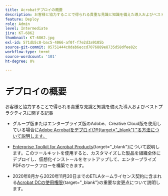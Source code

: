 ```yaml
---
title: Acrobatデプロイの概要
description: お客様と協力することで得られる貴重な見識と知識を備えた導入およびベストプラクティスに関する記事
feature: Deploy
role: Admin
level: Intermediate
jira: KT-6862
thumbnail: KT-6862.jpg
exl-id: 571db5c8-bac5-4066-af0f-f7e2d3a9105b
source-git-commit: 05751444c0dab6eccd7076889e8735d58dfee82c
workflow-type: tm+mt
source-wordcount: '101'
ht-degree: 0%

---
```


# デプロイの概要

お客様と協力することで得られる貴重な見識と知識を備えた導入およびベストプラクティスに関する記事

* グループ版またはエンタープライズ版のAdobe、Creative Cloud版を使用している場合に[Adobe Acrobatをデプロイ{1®{target="_blank"}™る方法について説明します。](https://helpx.adobe.com/enterprise/using/deploying-acrobat.html)

* [Enterprise Toolkit for Acrobat Products](https://www.adobe.com/devnet-docs/acrobatetk/index.html){target="_blank"}について説明します。このツールキットを使用すると、カスタマイズした製品を組織全体にデプロイし、仮想化インストールをセットアップして、エンタープライズPDFのワークフローを構築できます。

* 2020年8月から2020年11月20日までのETLAタームライセンス契約に含まれる[Acrobat DCの使用権限](signentitlementchanges.md){target="_blank"}の重要な変更点について説明します。
